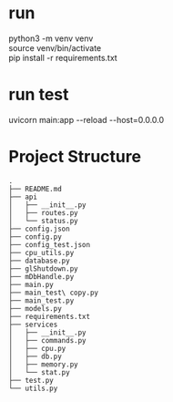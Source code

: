 # run
python3 -m venv venv  
source venv/bin/activate  
pip install -r requirements.txt  

# run test
uvicorn main:app --reload --host=0.0.0.0

# Project Structure

```plaintext
.
├── README.md
├── api
│   ├── __init__.py
│   ├── routes.py
│   └── status.py
├── config.json
├── config.py
├── config_test.json
├── cpu_utils.py
├── database.py
├── glShutdown.py
├── mDbHandle.py
├── main.py
├── main_test\ copy.py
├── main_test.py
├── models.py
├── requirements.txt
├── services
│   ├── __init__.py
│   ├── commands.py
│   ├── cpu.py
│   ├── db.py
│   ├── memory.py
│   └── stat.py
├── test.py
└── utils.py
